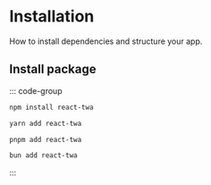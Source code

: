 
# Installation

How to install dependencies and structure your app.

## Install package

::: code-group

```bash [npm]
npm install react-twa
```

```bash [yarn]
yarn add react-twa
```

```bash [pnpm]
pnpm add react-twa
```

```bash [bun]
bun add react-twa
```

:::
